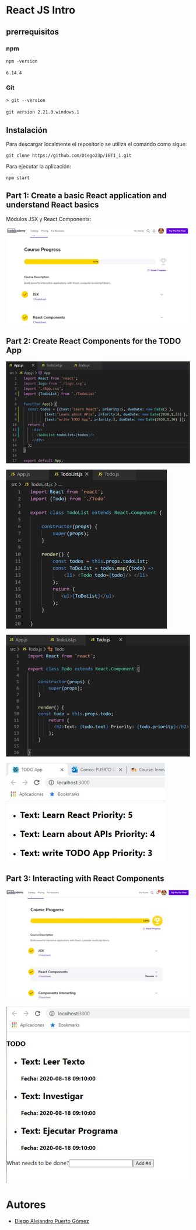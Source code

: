# React JS Intro

## prerrequisitos

### npm

```
npm -version

6.14.4
```

### Git

```
> git --version

git version 2.21.0.windows.1
```

## Instalación

Para descargar localmente el repositorio se utiliza el comando como sigue:
```
git clone https://github.com/Diego23p/IETI_1.git
```

Para ejecutar la aplicación:
```
npm start
```

## Part 1: Create a basic React application and understand React basics

Módulos JSX y React Components:

![](/img/1.jpg)

## Part 2: Create React Components for the TODO App

![](/img/2.jpg)

![](/img/3.jpg)

![](/img/4.jpg)

![](/img/5.jpg)

## Part 3: Interacting with React Components

![](/img/6.jpg)

![](/img/7.jpg)


# Autores

- [Diego Alejandro Puerto Gómez](https://github.com/Diego23p)
